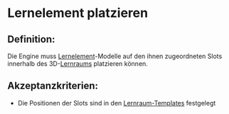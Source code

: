 # Lernelement platzieren


## Definition:

Die Engine muss [Lernelement](Lernelement-GE.md)-Modelle auf den ihnen zugeordneten Slots innerhalb des 3D-[Lernraums](Lernraum-GE.md) platzieren können.

## Akzeptanzkriterien:

- Die Positionen der Slots sind in den [Lernraum-Templates](Lernraum-Template-GE.md) festgelegt


